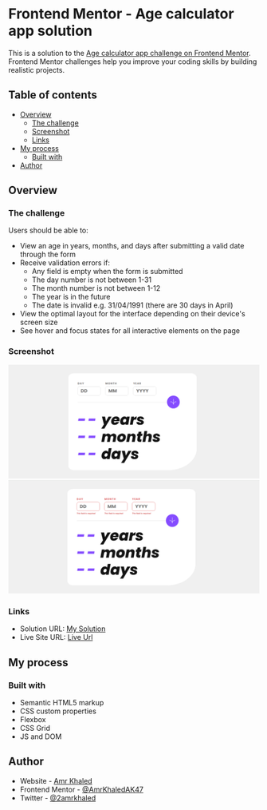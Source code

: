# Frontend Mentor - Age calculator app solution

This is a solution to the [Age calculator app challenge on Frontend Mentor](https://www.frontendmentor.io/challenges/age-calculator-app-dF9DFFpj-Q). Frontend Mentor challenges help you improve your coding skills by building realistic projects. 

## Table of contents

- [Overview](#overview)
  - [The challenge](#the-challenge)
  - [Screenshot](#screenshot)
  - [Links](#links)
- [My process](#my-process)
  - [Built with](#built-with)
- [Author](#author)


## Overview

### The challenge

Users should be able to:

- View an age in years, months, and days after submitting a valid date through the form
- Receive validation errors if:
  - Any field is empty when the form is submitted
  - The day number is not between 1-31
  - The month number is not between 1-12
  - The year is in the future
  - The date is invalid e.g. 31/04/1991 (there are 30 days in April)
- View the optimal layout for the interface depending on their device's screen size
- See hover and focus states for all interactive elements on the page

### Screenshot

![](./screenshots/Capture1.PNG)
![](./screenshots/Capture2.PNG)

### Links

- Solution URL: [My Solution](https://your-solution-url.com)
- Live Site URL: [Live Url](https://celadon-parfait-777bdd.netlify.app/)

## My process

### Built with

- Semantic HTML5 markup
- CSS custom properties
- Flexbox
- CSS Grid
- JS and DOM


## Author

- Website - [Amr Khaled](https://stunning-lamington-5f443d.netlify.app/)
- Frontend Mentor - [@AmrKhaledAK47](https://www.frontendmentor.io/profile/AmrKhaledAK47)
- Twitter - [@2amrkhaled](https://www.twitter.com/2amrkhaled)

